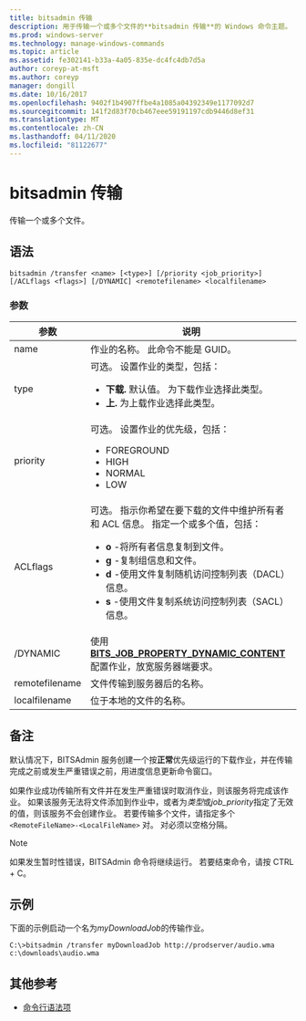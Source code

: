 ```yaml
---
title: bitsadmin 传输
description: 用于传输一个或多个文件的**bitsadmin 传输**的 Windows 命令主题。
ms.prod: windows-server
ms.technology: manage-windows-commands
ms.topic: article
ms.assetid: fe302141-b33a-4a05-835e-dc4fc4db7d5a
author: coreyp-at-msft
ms.author: coreyp
manager: dongill
ms.date: 10/16/2017
ms.openlocfilehash: 9402f1b4907ffbe4a1085a04392349e1177092d7
ms.sourcegitcommit: 141f2d83f70cb467eee59191197cdb9446d8ef31
ms.translationtype: MT
ms.contentlocale: zh-CN
ms.lasthandoff: 04/11/2020
ms.locfileid: "81122677"
---
```

# <a name="bitsadmin-transfer"></a>bitsadmin 传输

传输一个或多个文件。

## <a name="syntax"></a>语法

```
bitsadmin /transfer <name> [<type>] [/priority <job_priority>] [/ACLflags <flags>] [/DYNAMIC] <remotefilename> <localfilename>
```

### <a name="parameters"></a>参数

| 参数 | 说明 |
| --------- | ----------- |
| name | 作业的名称。 此命令不能是 GUID。 |
| type | 可选。 设置作业的类型，包括：<ul><li>**下载.** 默认值。 为下载作业选择此类型。</li><li>**上.** 为上载作业选择此类型。</li></ul> |
| priority | 可选。 设置作业的优先级，包括：<ul><li>FOREGROUND</li><li>HIGH</li><li>NORMAL</li><li>LOW</li></ul> |
| ACLflags | 可选。 指示你希望在要下载的文件中维护所有者和 ACL 信息。 指定一个或多个值，包括：<ul><li>**o** -将所有者信息复制到文件。</li><li>**g** -复制组信息和文件。</li><li>**d** -使用文件复制随机访问控制列表（DACL）信息。</li><li>**s** -使用文件复制系统访问控制列表（SACL）信息。</li></ul> |
| /DYNAMIC | 使用[**BITS_JOB_PROPERTY_DYNAMIC_CONTENT**](https://docs.microsoft.com/windows/win32/api/bits5_0/ne-bits5_0-bits_job_property_id)配置作业，放宽服务器端要求。 |
| remotefilename | 文件传输到服务器后的名称。 |
| localfilename | 位于本地的文件的名称。 |

## <a name="remarks"></a>备注

默认情况下，BITSAdmin 服务创建一个按**正常**优先级运行的下载作业，并在传输完成之前或发生严重错误之前，用进度信息更新命令窗口。

如果作业成功传输所有文件并在发生严重错误时取消作业，则该服务将完成该作业。 如果该服务无法将文件添加到作业中，或者为*类型*或*job_priority*指定了无效的值，则该服务不会创建作业。 若要传输多个文件，请指定多个 `<RemoteFileName>-<LocalFileName>` 对。 对必须以空格分隔。

> [!NOTE]
> 如果发生暂时性错误，BITSAdmin 命令将继续运行。 若要结束命令，请按 CTRL + C。

## <a name="examples"></a>示例

下面的示例启动一个名为*myDownloadJob*的传输作业。

```
C:\>bitsadmin /transfer myDownloadJob http://prodserver/audio.wma c:\downloads\audio.wma
```

## <a name="additional-references"></a>其他参考

- [命令行语法项](command-line-syntax-key.md)